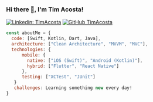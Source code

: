 
### Hi there 👋, I'm Tim Acosta!

</em></p>
[![Linkedin: TimAcosta](https://img.shields.io/badge/-TimAcosta-blue?style=flat-square&logo=Linkedin&logoColor=white&link=https://www.linkedin.com/in/tim-acosta-ross-74888678/)](https://www.linkedin.com/in/tim-acosta-ross-74888678/)
[![GitHub TimAcosta](https://img.shields.io/github/followers/timacosta?label=follow&style=social)](https://github.com/timacosta)


```javascript
const aboutMe = {
  code: [Swift, Kotlin, Dart, Java],
  architecture: ["Clean Architecture", "MVVM", "MVC"],
  technologies: {
      mobile: {
        native: ["iOS (Swift)", "Android (Kotlin)"],
        hybrid: ["Flutter", "React Native"]
      },
      testing: ["XCTest", "JUnit"]
   }
   challenges: Learning something new every day!
}
```
